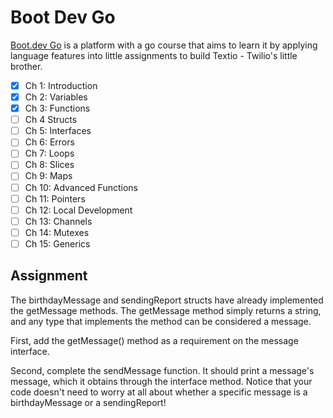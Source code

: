 # Boot Dev Go

[Boot.dev Go](boot.dev) is a platform with a go course that aims to learn it by applying language features into little assignments to build Textio - Twilio's little brother. 

- [x] Ch 1: Introduction
- [x] Ch 2: Variables
- [x] Ch 3: Functions
- [ ] Ch 4 Structs
- [ ] Ch 5: Interfaces
- [ ] Ch 6: Errors
- [ ] Ch 7: Loops
- [ ] Ch 8: Slices
- [ ] Ch 9: Maps
- [ ] Ch 10: Advanced Functions
- [ ] Ch 11: Pointers
- [ ] Ch 12: Local Development
- [ ] Ch 13: Channels
- [ ] Ch 14: Mutexes
- [ ] Ch 15: Generics

## Assignment

The birthdayMessage and sendingReport structs have already implemented the getMessage methods. The getMessage method simply returns a string, and any type that implements the method can be considered a message.

First, add the getMessage() method as a requirement on the message interface.

Second, complete the sendMessage function. It should print a message's message, which it obtains through the interface method. Notice that your code doesn't need to worry at all about whether a specific message is a birthdayMessage or a sendingReport!